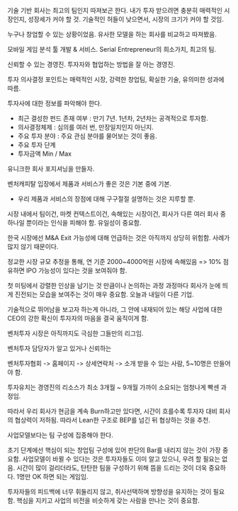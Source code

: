 기술 기반 회사는 최고의 팀인지 따져보곤 한다. 
내가 투자 받으려면 충분히 매력적인 시장인지, 성장세가 커야 할 것. 
기술적인 허들이 낮으면서, 시장의 크기가 커야 할 것임. 

누구나 창업할 수 있는 상황이었음. 유사한 모델을 하는 회사를 비교하고 따져봤음. 

모바일 게임 분석 툴 개발 & 서비스. Serial Entrepreneur의 희소가치, 최고의 팀. 

신뢰할 수 있는 경영진. 투자자와 협업하는 방법을 잘 아는 경영진. 

투자 의사결정 포인트는 매력적인 시장, 강력한 창업팀, 확실한 기술, 유의미한 성과에 따름. 

투자사에 대한 정보를 파악해야 한다. 

- 최근 결성한 펀드 존재 여부 : 만기 7년. 1년차, 2년차는 공격적으로 투자함. 
- 의사결정체제 : 심의를 여러 번, 만장일치인지 아닌지.
- 주요 투자 분야 : 주요 관심 분야를 물어보는 것이 좋음. 
- 주요 투자 단계 
- 투자금액 Min / Max 

유니크한 회사 포지셔닝을 만들자. 

벤처캐피탈 입장에서 제품과 서비스가 좋은 것은 기본 중에 기본. 
- 우리 제품과 서비스의 장점에 대해 구구절절 설명하는 것은 지루할 뿐. 

시장 내에서 팀이건, 마켓 컨텍스트이건, 속해있는 시장이건, 회사가 다른 여러 회사 중 하나일 뿐이라는 인식을 피해야 함. 유일성이 중요함. 

한국 시장에선 M&A Exit 가능성에 대해 언급하는 것은 아직까지 상당히 위험함. 사례가 많지 않기 때문이다. 

정교한 시장 규모 추정을 통해, 연 기준 2000~4000억원 시장에 속해있음 => 10% 점유하면 IPO 가능성이 있다는 것을 보여줘야 함. 

첫 미팅에서 강렬한 인상을 남기는 것 만큼이나 논의하는 과정 과정마다 회사가 눈에 띄게 진전되는 모습을 보여주는 것이 매우 중요함. 오늘과 내일이 다른 기업.

기술적으로 뛰어남을 보고자 하는게 아니라, 그 안에 내재되어 있는 해당 사업에 대한 CEO의 강한 확신이 투자자의 마음을 결국 움직이게 함. 

벤처투자 시장은 아직까지도 극심한 그들만의 리그임. 

벤처투자 담당자가 알고 있거나 신뢰하는 

벤처투자협회 -> 홈페이지 -> 상세연락처 -> 소개 받을 수 있는 사람, 5~10명은 만들어야 함.

투자유치는 경영진의 리소스가 최소 3개월 ~ 9개월 가까이 소요되는 엄청나게 빡센 과정임. 

따라서 우리 회사가 현금을 계속 Burn하고만 있다면, 시간이 흐를수록 투자자 대비 회사의 협상력이 저하됨. 따라서 Lean한 구조로 BEP를 넘긴 뒤 협상하는 것을 추천. 

사업모델보다는 팀 구성에 집중해야 한다. 

초기 단계에선 핵심이 되는 창업팀 구성에 있어 판단의 Bar를 내리지 않는 것이 가장 중요함. 
사업모델이 바뀔 수 있다는 것은 투자자들도 이미 알고 있으니, 우려 할 필요는 없음. 
시간이 많이 걸리더라도, 탄탄한 팀을 구성하기 위해 뜸을 드리는 것이 더욱 중요하다. 
1명만 OK 하면 되는 게임임. 

투자자들의 피드백에 너무 휘둘리지 않고, 취사선택하며 방향성을 유지하는 것이 필요함. 
핵심을 지키고 사업의 비전을 비슷하게 갖는 사람을 만나는 것이 중요함. 

